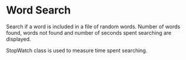 # Word Search
Search if a word is included in a file of random words. Number of words found, words not found and number of seconds spent searching are displayed.

StopWatch class is used to measure time spent searching.
